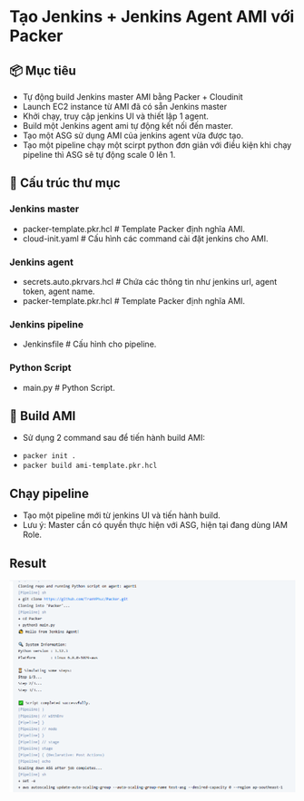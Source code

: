 # Tạo Jenkins + Jenkins Agent AMI với Packer 

## 📦 Mục tiêu
- Tự động build Jenkins master AMI bằng Packer + Cloudinit
- Launch EC2 instance từ AMI đã có sẵn Jenkins master
- Khởi chạy, truy cập jenkins UI và thiết lập 1 agent.
- Build một Jenkins agent ami tự động kết nối đến master.
- Tạo một ASG sử dụng AMI của jenkins agent vừa được tạo. 
- Tạo một pipeline chạy một scirpt python đơn giản với điều kiện khi chạy pipeline thì ASG sẽ tự động scale 0 lên 1.

## 📁 Cấu trúc thư mục
### Jenkins master
- packer-template.pkr.hcl # Template Packer định nghĩa AMI.
- cloud-init.yaml # Cấu hình các command cài đặt jenkins cho AMI.

### Jenkins agent
- secrets.auto.pkrvars.hcl # Chứa các thông tin như jenkins url, agent token, agent name.  
- packer-template.pkr.hcl # Template Packer định nghĩa AMI.

### Jenkins pipeline
- Jenkinsfile # Cấu hình cho pipeline.

### Python Script
- main.py # Python Script.

## 🚀 Build AMI
- Sử dụng 2 command sau để tiến hành build AMI:
+ `packer init .`  
+ `packer build ami-template.pkr.hcl`

## Chạy pipeline
- Tạo một pipeline mới từ jenkins UI và tiến hành build.
- Lưu ý: Master cần có quyền thực hiện với ASG, hiện tại đang dùng IAM Role.
## Result
![Result](./Screenshoot1.png)